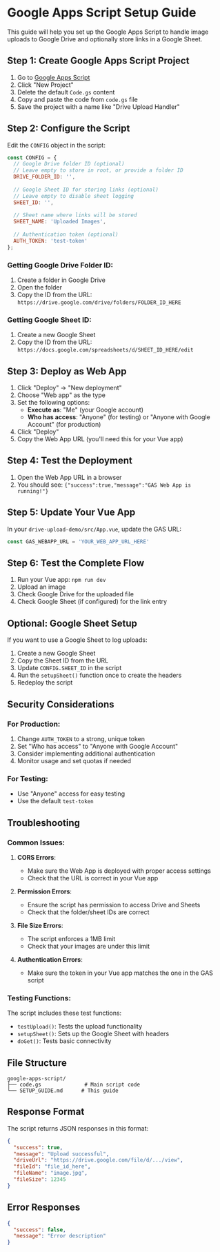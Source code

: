# Google Apps Script Setup Guide

This guide will help you set up the Google Apps Script to handle image uploads to Google Drive and optionally store links in a Google Sheet.

## Step 1: Create Google Apps Script Project

1. Go to [Google Apps Script](https://script.google.com/)
2. Click "New Project"
3. Delete the default `Code.gs` content
4. Copy and paste the code from `code.gs` file
5. Save the project with a name like "Drive Upload Handler"

## Step 2: Configure the Script

Edit the `CONFIG` object in the script:

```javascript
const CONFIG = {
  // Google Drive folder ID (optional)
  // Leave empty to store in root, or provide a folder ID
  DRIVE_FOLDER_ID: '',
  
  // Google Sheet ID for storing links (optional)
  // Leave empty to disable sheet logging
  SHEET_ID: '',
  
  // Sheet name where links will be stored
  SHEET_NAME: 'Uploaded Images',
  
  // Authentication token (optional)
  AUTH_TOKEN: 'test-token'
};
```

### Getting Google Drive Folder ID:
1. Create a folder in Google Drive
2. Open the folder
3. Copy the ID from the URL: `https://drive.google.com/drive/folders/FOLDER_ID_HERE`

### Getting Google Sheet ID:
1. Create a new Google Sheet
2. Copy the ID from the URL: `https://docs.google.com/spreadsheets/d/SHEET_ID_HERE/edit`

## Step 3: Deploy as Web App

1. Click "Deploy" → "New deployment"
2. Choose "Web app" as the type
3. Set the following options:
   - **Execute as**: "Me" (your Google account)
   - **Who has access**: "Anyone" (for testing) or "Anyone with Google Account" (for production)
4. Click "Deploy"
5. Copy the Web App URL (you'll need this for your Vue app)

## Step 4: Test the Deployment

1. Open the Web App URL in a browser
2. You should see: `{"success":true,"message":"GAS Web App is running!"}`

## Step 5: Update Your Vue App

In your `drive-upload-demo/src/App.vue`, update the GAS URL:

```javascript
const GAS_WEBAPP_URL = 'YOUR_WEB_APP_URL_HERE'
```

## Step 6: Test the Complete Flow

1. Run your Vue app: `npm run dev`
2. Upload an image
3. Check Google Drive for the uploaded file
4. Check Google Sheet (if configured) for the link entry

## Optional: Google Sheet Setup

If you want to use a Google Sheet to log uploads:

1. Create a new Google Sheet
2. Copy the Sheet ID from the URL
3. Update `CONFIG.SHEET_ID` in the script
4. Run the `setupSheet()` function once to create the headers
5. Redeploy the script

## Security Considerations

### For Production:
1. Change `AUTH_TOKEN` to a strong, unique token
2. Set "Who has access" to "Anyone with Google Account"
3. Consider implementing additional authentication
4. Monitor usage and set quotas if needed

### For Testing:
- Use "Anyone" access for easy testing
- Use the default `test-token`

## Troubleshooting

### Common Issues:

1. **CORS Errors**: 
   - Make sure the Web App is deployed with proper access settings
   - Check that the URL is correct in your Vue app

2. **Permission Errors**:
   - Ensure the script has permission to access Drive and Sheets
   - Check that the folder/sheet IDs are correct

3. **File Size Errors**:
   - The script enforces a 1MB limit
   - Check that your images are under this limit

4. **Authentication Errors**:
   - Make sure the token in your Vue app matches the one in the GAS script

### Testing Functions:

The script includes these test functions:

- `testUpload()`: Tests the upload functionality
- `setupSheet()`: Sets up the Google Sheet with headers
- `doGet()`: Tests basic connectivity

## File Structure

```
google-apps-script/
├── code.gs              # Main script code
└── SETUP_GUIDE.md      # This guide
```

## Response Format

The script returns JSON responses in this format:

```json
{
  "success": true,
  "message": "Upload successful",
  "driveUrl": "https://drive.google.com/file/d/.../view",
  "fileId": "file_id_here",
  "fileName": "image.jpg",
  "fileSize": 12345
}
```

## Error Responses

```json
{
  "success": false,
  "message": "Error description"
}
``` 